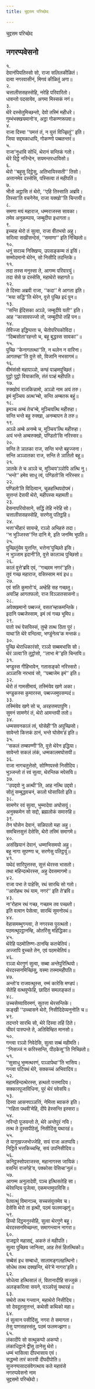 ```yaml
---
title: चुद्दसम परिच्छेद

---
```

चुद्दसम परिच्छेद  


## नगरप्पवेसनो

१.  
देवानंपियतिस्सो सो, राजा सलिलकीळितं।  
दत्वा नगरवासीनं, मिगवं कीळितुं अगा॥  
२.  
चत्तालीससहस्सेहि, नरेहि परिवारितो।  
धावन्तो पदसायेव, अगमा मिस्सकं नगं॥  
३.  
थेरे दस्सेतुमिच्छन्तो, देवो तस्मिं महीधरे।  
गुम्भंभक्खयमानो’व, अट्ठा गोकण्णरूपवा॥  
४.  
राजा दिस्वा ‘‘पमत्तं तं, न युत्तं विज्झितुं’’ इति।  
जिया सद्दमकाधापि, गोकण्णो पब्बतन्तरं॥  
५.  
राजा’नुधावि सोधिं, थेरानं सन्तिकं गतो।  
थेरे दिट्ठे नरिन्देन, सयमन्तरधायिसो॥  
६.  
थेरो ‘‘बहूसु दिट्ठेसु, अतिभायिस्सती’’ तिसो।  
अत्तानमेव दस्सेसि, पस्सित्वा तं महीपतिं॥  
७.  
भीतो अट्ठासि तं थेरो, ‘‘एहि तिस्साति अब्रवि।  
तिस्सा’ति वचनेनेव, राजा यक्खो’’ति चिन्तयी॥  
८.  
समणा मयं महाराज, धम्मराजस्स सावका।  
तमेव अनुकम्पाय, जम्बुदीपा इधागता॥  
९.  
इच्चाह थेरो तं सुत्वा, राजा वीतभयो अहु।  
सरित्वा सखीसन्देसं, ‘‘समाणा’’ इति निच्छितो॥  
१०.  
धनुं सरञ्च निक्खिप्प, उपसङ्कम्म तं इसिं।  
सम्मोदमानो थेरेन, सो निसीदि तदन्तिके॥  
११.  
तदा तस्स मनुस्सा ते, आगम्म परिवारयुं।  
तदा सेसे छ दस्सेसि, महाथेरो सहागते॥  
१२.  
ते दिस्वा अब्रवी राजा, ‘‘कदा’’ मे आगता इति।  
‘‘मया सद्धिं’’ति थेरेन, वुत्ते पुच्छि इदं पुन॥  
१३.  
‘‘सन्ति ईदिसका अञ्ञे, जम्बुदीपे यती’’ इति।  
आह ‘‘कासावपज्जो तो, जम्बुदीपो तहिं पन॥  
१४.  
तेविज्जा इद्धिप्पत्ता च, चेतोपरियकोविदा।  
‘‘दिब्बसोता’रहन्तो च, बहू बुद्धस्स सावका’’॥  
१५.  
पुच्छि ‘‘केनागतत्था’’ति, न थलेन न वारिना।  
आगतम्हा’’ति वुत्ते सो, विजानि नभसागमं॥  
१६.  
वीमंसंसो महापञ्ञो, कण्हं पञ्हमपुच्छितं।  
पुट्ठो पुट्ठो वियाकासि, तंतं पञ्हं महीपति॥  
१७.  
रुक्खोयं राजकिन्नामो, अञ्ञो नाम अयं तरु।  
इमं मुञ्चिय अत्थ’म्बो, सन्ति अम्बतरू बहुं॥  
१८.  
इमञ्च अम्बं तेच’म्बे, मुञ्चियत्थि महीरुहा।  
सन्ति भन्ते बहु रुक्खा, अनम्बापन ते तरु॥  
१९.  
अञ्ञे अम्बे अनम्बे च, मुञ्चिय’त्थि महीरुहा।  
अयं भन्ते अम्बरुक्खो, पण्डितो’सि नरिस्सर॥  
२०.  
सन्ति ते ञातका राज, सन्ति भन्ते बहुज्जना।  
सन्ति अञ्ञातका राज, सन्ति ते ञातितो बहू॥  
२१.  
ञातके ते च अञ्ञे च, मुञ्चिय’ञ्ञोपि अत्थि नु।  
‘‘भन्ते’’ हमेव साधु त्वं, पण्डितो’सि नरिस्सर॥  
२२.  
पण्डितो’ति विदित्वान, चूळहत्थिपदोपमं।  
सुत्तन्तं देसयी थेरो, महीपस्स महामती॥  
२३.  
देसनापरियोसाने, सद्धिं तेहि नरेहि सो।  
चत्तालीससहस्सेहि, सरणेसु पतिट्ठहि॥  
२४.  
भत्ता’भीहारं सायन्हे, रञ्ञो अभिहरुं तदा।  
‘‘न भुञ्जिस्स’’न्ति दानि मे, इति जनम्मि भूपति॥  
२५.  
पुच्छितुंयेव युत्तन्ति, भत्तेना’पुच्छिते इसि।  
न भुञ्जाम इदानी’ति, वुत्ते कालञ्च पुच्छिसो॥  
२६.  
कालं वुत्ते’ब्रवि एवं, ‘‘गच्छाम नगरं’’इति।  
तुवं गच्छ महाराज, वसिस्साम मयं इध॥  
२७.  
एवं सति कुमारो’यं, अम्हेहि सह गच्छतु।  
अयञ्हि आगतफलो, राज विञ्ञातसासनो॥  
२८.  
अपेक्खमानो पब्बज्जं, वसत’म्हाकमन्तिके।  
इदानि पब्बजेस्साम, इमं त्वं गच्छ भूमिप॥  
२९.  
पातो रथं पेसयिस्सं, तुम्हे तत्थ ठिता पुरं।  
याथा’ति थेरे वन्दित्वा, भण्डुंनेत्व’क मन्तकं॥  
३०.  
पुच्छि थेराधिकारंसो, रञ्ञो सब्बमभासि सो।  
थेरं ञत्वा’ति तुट्ठोसो, ‘‘लाभा मे’’इति चिन्तयि॥  
३१.  
भण्डुस्स गीहिभावेन, गतासङ्को नरिस्सरो।  
अञ्ञासि नरभावं सो, ‘‘पब्बाजेम इमं’’ इति॥  
३२.  
थेरो तं गामसीमायं, तस्मिंयेव खणे अका।  
भण्डुकस्स कुमारस्स, पब्बज्जमुपसम्पदं॥  
३३.  
तस्मिंयेव खणे सो च, अरहत्तमपापुणि।  
सुमनं सामणेरं तं, थेरो आमन्तयी ततो॥  
३४.  
धम्मसवनकालं त्वं, घोसेही’’ति अपुच्छिसो।  
सावेन्तो कित्तकं ठानं, भन्ते घोसेम’हं इति॥  
३५.  
‘‘सकलं तम्बपण्णी’’ति, वुत्ते थेरेन इद्धिया।  
सावेन्तो सकलं लंकं, धम्मकालमघोसयी॥  
३६.  
राजा नागचतुत्तेसो, सोण्णिपस्से निसीदिय।  
भुञ्जन्तो तं रवं सुत्वा, थेरन्तिक मपेसयि॥  
३७.  
‘‘उपद्दवो नु अत्थी’’ति, आह नत्थि उद्दवो।  
सोतुं सम्बुद्धवचनं, कालो घोसापितो इति॥  
३८.  
सामणेर रवं सुत्वा, भुम्मादेवा अघोसयुं।  
अनुक्कमेन सो सद्दो, ब्रह्मलोकं समारुहि॥  
३९.  
तेन घोसेन देवानं, सन्निपातो महा अहु।  
समचित्तसुत्तं देसेसि, थेरो तस्मिं समागमे॥  
४०.  
असंखियानं देवानं, धम्माभिसमयो अहु।  
बहू नागा सुपण्णा च, सरणेसु पतिट्ठयुं॥  
४१.  
यथेदं सारिपुत्तस्स, सुत्तं थेरस्स भासतो।  
तथा महिन्दत्थेरस्स, अहु देवसमागमो॥  
४२.  
राजा पभा ते पाहेसि, रथं सारथि सो गतो।  
‘‘आरोहथ रथं याम, नगरं’’ इति ते’ब्रवि॥  
४३.  
ना’रोहाम रथं गच्छ, गच्छाम तव पच्छतो।  
इति वत्वान पेसेत्वा, सारथिं सुमनोरथं॥  
४४.  
वेहासमब्भुगन्त्वा, ते नगरस्स पुरत्थतो।  
पठमत्थूपट्ठानम्हि, ओतरिंसु महिद्धिका॥  
४५.  
थेरेहि पठमोतिण्ण-ठानम्हि कतचेतियं।  
अज्जापि वुच्चते तेन, एवं पठमचेतियं॥  
४६.  
रञ्ञा थेरगुणं सुत्वा, सब्बा अन्तेपुरित्थियो।  
थेरदस्सनमिच्छिंसु, यस्मा तस्मामहीपति॥  
४७.  
अन्तो’व राजवत्थुस्स, रम्मं कारेसि मण्डपं।  
सेतेहि वत्थपुप्फेहि, छादितं समलङ्कतं॥  
४८.  
उच्चसेय्याविरमणं, सुतत्ता थेरसन्तिके।  
कङ्खी ‘‘उच्चासने थेरो, निसीदिदेय्यनुनोति च॥  
४९.  
तदन्तरे सारथि सो, थेरे दिस्वा तहिं ठिते।  
चीवरं पारुपन्ते ते, अतिविम्हित मानसो॥  
५०.  
गन्त्वा रञ्ञो निवेदेसि, सुत्वा सब्बं महीमति।  
‘‘निसज्जं न करिस्सन्ति, पीठकेसू’’ति निच्छितो॥  
५१.  
‘‘सुसाधु भुम्मत्थरणं, पञ्ञापेथा’’ति भासिय।  
गन्त्वा पटिपथं थेरे, सक्कच्चं अभिवादिय॥  
५२.  
महामहिन्दत्थेरस्स, हत्थतो पत्तमादिय।  
सक्कारपूजाविधिना, पुरं थेरं पवेसयि॥  
५३.  
दिस्वा आसनपञ्ञत्तिं, नेमित्ता ब्याकरुं इति।  
‘‘गहिता पथवी’मेहि, दीपे हेस्सन्ति इस्सरा॥  
५४.  
नरिन्दो पूजयन्तो ते, थेरे अन्तेपुरं नयि।  
तत्थ ते दुस्सपीठेसुं, निसीदिंसु यथारहं॥  
५५.  
ते यागुखज्जभोज्जेहि, सयं राजा अतप्पयि।  
निट्ठिते भत्तकिच्चम्हि, सयं उपनिसीदिय॥  
५६.  
कनिट्ठस्सोपराजस्स, महानागस्स जायिकं।  
वसन्तिं राजगेहे’व, पक्कोसा पेसिचा’नुलं॥  
५७.  
आगम्म अनुलादेवी, पञ्च इत्थिसतेहि सा।  
थेरेवन्दिय पूजेत्वा, एकमन्तमुपाविसि॥  
५८.  
पेतवत्थुं विमानञ्च, सच्चसंयुत्तमेव च।  
देसेसि थेरो ता इत्थी, पठमं फलमज्झगुं॥  
५९.  
हिय्यो दिट्ठमनुस्सेहि, सुत्वा थेरगुणे बहू।  
थेरदस्सनमिच्छन्ता, समागन्त्वान नागरा॥  
६०.  
राजद्वारे महासद्दं, अकरुं तं महीपति।  
सुत्वा पुच्छिय जानित्वा, आह तेसं हितत्थिको॥  
६१.  
सब्बेसं इध सम्बाधो, सालामङ्गलहत्थिनो।  
सोधेथ तत्थ दक्खन्ति, थेरे’मे नागरा’इति॥  
६२.  
सोधेत्वा हत्थिसालं तं, वितानादीहि सज्जुकं।  
अलङ्करित्वा सयने, पञ्ञपेसुं यथारहं॥  
६३.  
सथेरो तत्थ गन्त्वान, महाथेरो निसीदिय।  
सो देवदूतसुत्तन्तं, कथेसी कथिको महा॥  
६४.  
तं सुत्वान पसीदिंसु, नगरा ते समागता।  
तेसु पाणसहस्संतु, पठमं फलमज्झगा॥  
६५.  
लंकादीपे सो सत्थुकप्पो अकप्पो।  
लंकाधिट्ठाने द्वीसु ठानेसु थेरो।  
धम्मं भासित्वा दीपभासाय एवं।  
सद्धम्मो तारं कारयी दीपदीपोति॥  
सुजनप्पसादसंवेगत्थाय कते महावंसे  
नगरप्पवेसनो नाम  
चुद्दसमो परिच्छेदो।  